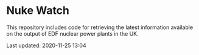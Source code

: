 # Nuke Watch

This repository includes code for retrieving the latest information available on the output of EDF nuclear power plants in the UK.

Last updated: 2020-11-25 13:04